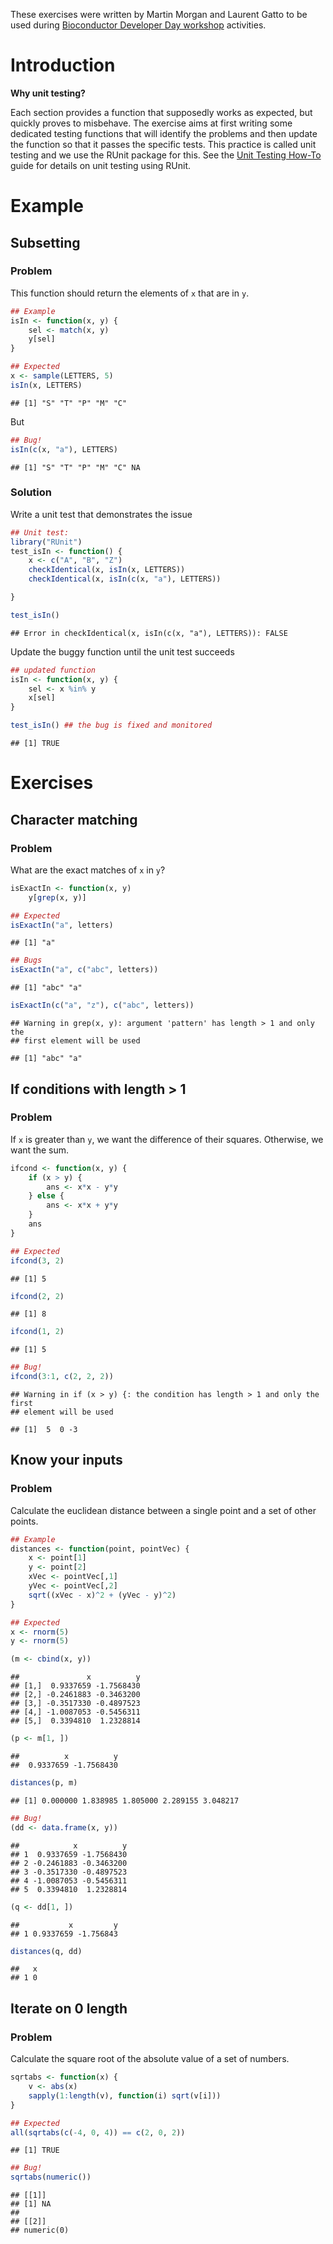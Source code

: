 These exercises were written by Martin Morgan and Laurent Gatto to be
used during
[Bioconductor Developer Day workshop](http://bioconductor.org/help/course-materials/2013/BioC2013/developer-day-debug/)
activities.

# Introduction

**Why unit testing?**

Each section provides a function that supposedly works as expected,
but quickly proves to misbehave. The exercise aims at first writing
some dedicated testing functions that will identify the problems and
then update the function so that it passes the specific tests. This
practice is called unit testing and we use the RUnit package for
this. See the
[Unit Testing How-To](http://bioconductor.org/developers/how-to/unitTesting-guidelines/)
guide for details on unit testing using RUnit.

# Example

## Subsetting

### Problem

This function should return the elements of `x` that are in `y`.


```r
## Example
isIn <- function(x, y) {
    sel <- match(x, y)
    y[sel]
}

## Expected
x <- sample(LETTERS, 5)
isIn(x, LETTERS)
```

```
## [1] "S" "T" "P" "M" "C"
```
But


```r
## Bug!
isIn(c(x, "a"), LETTERS)
```

```
## [1] "S" "T" "P" "M" "C" NA
```

### Solution

Write a unit test that demonstrates the issue


```r
## Unit test:
library("RUnit")
test_isIn <- function() {
    x <- c("A", "B", "Z")
    checkIdentical(x, isIn(x, LETTERS))
    checkIdentical(x, isIn(c(x, "a"), LETTERS))

}

test_isIn()
```

```
## Error in checkIdentical(x, isIn(c(x, "a"), LETTERS)): FALSE
```

Update the buggy function until the unit test succeeds


```r
## updated function
isIn <- function(x, y) {
    sel <- x %in% y
    x[sel]
}

test_isIn() ## the bug is fixed and monitored
```

```
## [1] TRUE
```

# Exercises

## Character matching

### Problem

What are the exact matches of `x` in `y`?


```r
isExactIn <- function(x, y)
    y[grep(x, y)]

## Expected
isExactIn("a", letters)
```

```
## [1] "a"
```

```r
## Bugs
isExactIn("a", c("abc", letters))
```

```
## [1] "abc" "a"
```

```r
isExactIn(c("a", "z"), c("abc", letters))
```

```
## Warning in grep(x, y): argument 'pattern' has length > 1 and only the
## first element will be used
```

```
## [1] "abc" "a"
```

<!-- ### Solution -->

<!-- ```{r} -->
<!-- ## Unit test: -->
<!-- library("RUnit") -->
<!-- test_isExactIn <- function() { -->
<!--     checkIdentical("a", isExactIn("a", letters)) -->
<!--     checkIdentical("a", isExactIn("a", c("abc", letters))) -->
<!--     checkIdentical(c("a", "z"), isExactIn(c("a", "z"), c("abc", letters))) -->
<!-- } -->

<!-- test_isExactIn() -->

<!-- ## updated function: -->
<!-- isExactIn <- function(x, y) -->
<!--     x[x %in% y] -->

<!-- test_isExactIn() -->
<!-- ``` -->

## If conditions with length > 1

### Problem

If `x` is greater than `y`, we want the difference of their
squares. Otherwise, we want the sum.


```r
ifcond <- function(x, y) {
    if (x > y) {
        ans <- x*x - y*y
    } else {
        ans <- x*x + y*y
    } 
    ans
}

## Expected
ifcond(3, 2)
```

```
## [1] 5
```

```r
ifcond(2, 2)
```

```
## [1] 8
```

```r
ifcond(1, 2)
```

```
## [1] 5
```

```r
## Bug!
ifcond(3:1, c(2, 2, 2))
```

```
## Warning in if (x > y) {: the condition has length > 1 and only the first
## element will be used
```

```
## [1]  5  0 -3
```

<!-- ### Solution -->

<!-- ```{r} -->
<!-- ## Unit test: -->
<!-- library("RUnit") -->
<!-- test_ifcond <- function() { -->
<!--     checkIdentical(5, ifcond(3, 2)) -->
<!--     checkIdentical(8, ifcond(2, 2)) -->
<!--     checkIdentical(5, ifcond(1, 2)) -->
<!--     checkIdentical(c(5, 8, 5), ifcond(3:1, c(2, 2, 2))) -->
<!-- } -->

<!-- test_ifcond() -->

<!-- ## updated function: -->
<!-- ifcond <- function(x, y) -->
<!--     ifelse(x > y, x*x - y*y, x*x + y*y) -->

<!-- test_ifcond() -->
<!-- ``` -->

## Know your inputs

### Problem

Calculate the euclidean distance between a single point and a set of
other points.


```r
## Example
distances <- function(point, pointVec) {
    x <- point[1]
    y <- point[2]
    xVec <- pointVec[,1]
    yVec <- pointVec[,2]
    sqrt((xVec - x)^2 + (yVec - y)^2)
}

## Expected
x <- rnorm(5)
y <- rnorm(5)

(m <- cbind(x, y))
```

```
##               x          y
## [1,]  0.9337659 -1.7568430
## [2,] -0.2461883 -0.3463200
## [3,] -0.3517330 -0.4897523
## [4,] -1.0087053 -0.5456311
## [5,]  0.3394810  1.2328814
```

```r
(p <- m[1, ])
```

```
##          x          y 
##  0.9337659 -1.7568430
```

```r
distances(p, m)
```

```
## [1] 0.000000 1.838985 1.805000 2.289155 3.048217
```

```r
## Bug!
(dd <- data.frame(x, y))
```

```
##            x          y
## 1  0.9337659 -1.7568430
## 2 -0.2461883 -0.3463200
## 3 -0.3517330 -0.4897523
## 4 -1.0087053 -0.5456311
## 5  0.3394810  1.2328814
```

```r
(q <- dd[1, ])
```

```
##           x         y
## 1 0.9337659 -1.756843
```

```r
distances(q, dd)
```

```
##   x
## 1 0
```

<!-- ### Solution -->

<!-- ```{r} -->
<!-- ## Unit test: -->
<!-- library("RUnit") -->
<!-- test_distances <- function() { -->
<!--     x <- y <- c(0, 1, 2) -->
<!--     m <- cbind(x, y) -->
<!--     p <- m[1, ] -->
<!--     dd <- data.frame(x, y) -->
<!--     q <- dd[1, ] -->
<!--     expct <- c(0, sqrt(c(2, 8))) -->
<!--     checkIdentical(expct, distances(p, m)) -->
<!--     checkIdentical(expct, distances(q, dd)) -->
<!-- } -->

<!-- test_distances() -->

<!-- ## updated function -->
<!-- distances <- function(point, pointVec) { -->
<!--     point <- as.numeric(point) -->
<!--     x <- point[1] -->
<!--     y <- point[2] -->
<!--     xVec <- pointVec[,1] -->
<!--     yVec <- pointVec[,2] -->
<!--     dist <- sqrt((xVec - x)^2 + (yVec - y)^2) -->
<!--     return(dist) -->
<!-- } -->

<!-- test_distances() -->
<!-- ``` -->

## Iterate on 0 length

### Problem

Calculate the square root of the absolute value of a set of numbers.


```r
sqrtabs <- function(x) {
    v <- abs(x)
    sapply(1:length(v), function(i) sqrt(v[i]))
}

## Expected
all(sqrtabs(c(-4, 0, 4)) == c(2, 0, 2))
```

```
## [1] TRUE
```

```r
## Bug!
sqrtabs(numeric())
```

```
## [[1]]
## [1] NA
## 
## [[2]]
## numeric(0)
```

<!-- ### Solution -->

<!-- ```{r} -->
<!-- ## Unit test: -->
<!-- library(RUnit) -->
<!-- test_sqrtabs <- function() { -->
<!--     checkIdentical(c(2, 0, 2), sqrtabs(c(-4, 0, 4))) -->
<!--     checkIdentical(numeric(), sqrtabs(numeric())) -->
<!-- } -->
<!-- test_sqrtabs() -->

<!-- ## updated function: -->
<!-- sqrtabs <- function(x) { -->
<!--   v <- abs(x) -->
<!--   sapply(seq_along(v), function(i) sqrt(v[i])) -->
<!-- } -->
<!-- test_sqrtabs()                          # nope! -->

<!-- sqrtabs <- function(x) { -->
<!--   v <- abs(x) -->
<!--   vapply(seq_along(v), function(i) sqrt(v[i]), 0) -->
<!-- } -->
<!-- test_sqrtabs()                          # yes! -->
<!-- ``` -->

